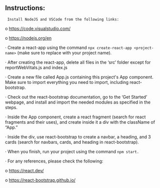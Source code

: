 ## Instructions:

     Install NodeJS and VSCode from the following links:

o https://code.visualstudio.com/

o https://nodejs.org/en

· Create a react-app using the command `npx create-react-app <project-name>` (make sure to replace <project-name> with your project name).

· After creating the react-app, delete all files in the ‘src’ folder except for reportWebVitals.js and index.js

· Create a new file called App.js containing this project's App component. Make sure to import everything you need to import, including react-bootstrap.

· Check out the react-bootstrap documentation, go to the ‘Get Started’ webpage, and install and import the needed modules as specified in the steps.

· Inside the App component, create a react fragment (search for react fragments and their uses), and create inside it a div with the className of “App.”

· Inside the div, use react-bootstrap to create a navbar, a heading, and 3 cards (search for navbars, cards, and heading in react-bootstrap).

· When you finish, run your project using the command `npm start.`

· For any references, please check the following:

o https://react.dev/

o https://react-bootstrap.github.io/

